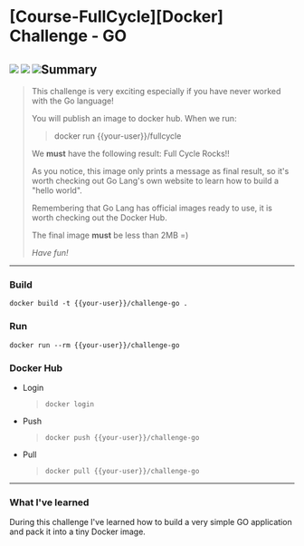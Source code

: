 # [Course-FullCycle][Docker] Challenge - GO

<p style="float:left">
    <img src="https://img.shields.io/badge/FullCycle-000000?style=plastic"  /> 
    <img src="https://img.shields.io/badge/Go-00ADD8?style=plastic&logo=Go&logoColor=white" /> 
    <img src="https://img.shields.io/badge/Docker-2496ED?style=plastic&logo=Docker&logoColor=white" /> 
</p>

## Summary

> This challenge is very exciting especially if you have never worked with the Go language!
>
> You will publish an image to docker hub. When we run:
>> docker run {{your-user}}/fullcycle
> 
> We **must** have the following result: Full Cycle Rocks!!
> 
> As you notice, this image only prints a message as final result, so it's worth checking out Go Lang's own website to learn how to build a "hello world".
> 
> Remembering that Go Lang has official images ready to use, it is worth checking out the Docker Hub.
> 
> The final image **must** be less than 2MB =)
> 
> 
> _Have fun!_

-----

### Build 

```
docker build -t {{your-user}}/challenge-go .
```
### Run

```
docker run --rm {{your-user}}/challenge-go
```

### Docker Hub

* Login
    > ```
    > docker login
    > ```

* Push

    > ```
    > docker push {{your-user}}/challenge-go
    > ```

* Pull

    > ```
    > docker pull {{your-user}}/challenge-go
    > ```

-----

### **What I've learned**

During this challenge I've learned how to build a very simple GO application and pack it into a tiny Docker image.
